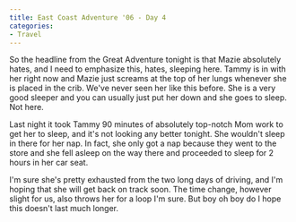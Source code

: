 ```yaml
---
title: East Coast Adventure '06 - Day 4
categories:
- Travel
---
```


So the headline from the Great Adventure tonight is that Mazie absolutely hates, and I need to emphasize this, hates, sleeping here. Tammy is in with her right now and Mazie just screams at the top of her lungs whenever she is placed in the crib. We've never seen her like this before. She is a very good sleeper and you can usually just put her down and she goes to sleep. Not here.

Last night it took Tammy 90 minutes of absolutely top-notch Mom work to get her to sleep, and it's not looking any better tonight. She wouldn't sleep in there for her nap. In fact, she only got a nap because they went to the store and she fell asleep on the way there and proceeded to sleep for 2 hours in her car seat.

I'm sure she's pretty exhausted from the two long days of driving, and I'm hoping that she will get back on track soon. The time change, however slight for us, also throws her for a loop I'm sure. But boy oh boy do I hope this doesn't last much longer.
